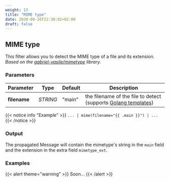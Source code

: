 ```yaml
---
weight: 13
title: "MIME type"
date: 2020-09-16T22:38:02+02:00
draft: false
---
```


## MIME type

This filter allows you to detect the MIME type of a file and its extension. 
_Based on the [gabriel-vasile/mimetype](https://github.com/gabriel-vasile/mimetype) library._ 

### Parameters

 | Parameter | Type | Default | Description 
 | --- | --- | --- | --- |
 | **filename** | _STRING_ | "main" | the filename of the file to detect (supports [Golang templates](https://golang.org/pkg/text/template/)) |
 
{{< notice info "Example" >}} 
`... | mime(filename="{{ .main }}") | ...`
{{< /notice >}}

### Output

The propagated Message will contain the mimetype's string in the `main` field and the extension in the extra field `mimetype_ext`.

### Examples

{{< alert theme="warning" >}}
Soon...
{{< /alert >}} 